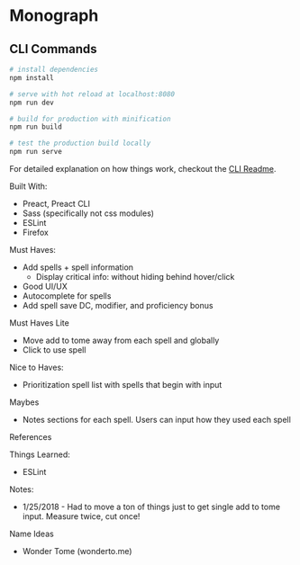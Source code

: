 # Monograph

## CLI Commands

``` bash
# install dependencies
npm install

# serve with hot reload at localhost:8080
npm run dev

# build for production with minification
npm run build

# test the production build locally
npm run serve
```

For detailed explanation on how things work, checkout the [CLI Readme](https://github.com/developit/preact-cli/blob/master/README.md).

Built With:
- Preact, Preact CLI
- Sass (specifically not css modules)
- ESLint
- Firefox

Must Haves:
- Add spells + spell information
  - Display critical info: without hiding behind hover/click
- Good UI/UX
- Autocomplete for spells
- Add spell save DC, modifier, and proficiency bonus

Must Haves Lite
- Move add to tome away from each spell and globally
- Click to use spell

Nice to Haves:
- Prioritization spell list with spells that begin with input

Maybes
- Notes sections for each spell. Users can input how they used each spell

References

Things Learned:
- ESLint

Notes:
- 1/25/2018 - Had to move a ton of things just to get single add to tome input. Measure twice, cut once!

Name Ideas
- Wonder Tome (wonderto.me)
